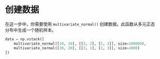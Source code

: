 # 创建数据

在这一步中，你需要使用 `multivariate_normal()` 创建数据。此函数从多元正态分布中生成一个随机样本。

```python
data = np.vstack([
    multivariate_normal([10, 10], [[3, 2], [2, 3]], size=100000),
    multivariate_normal([30, 20], [[3, 1], [1, 3]], size=1000)
])
```
